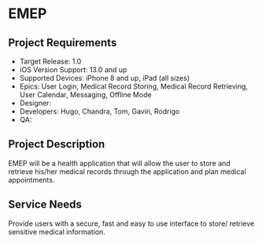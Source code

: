 #  EMEP

## Project Requirements

- Target Release: 1.0
- iOS Version Support: 13.0 and up
- Supported Devices: iPhone 8 and up, iPad (all sizes)
- Epics: User Login, Medical Record Storing, Medical Record Retrieving, User Calendar, Messaging, Offline Mode
- Designer: 
- Developers: Hugo, Chandra, Tom, Gavin, Rodrigo
- QA: 

## Project Description 

EMEP will be a health application that will allow the user to store and retrieve his/her medical records through the application and plan medical appointments.

## Service Needs

Provide users with a secure, fast and easy to use interface to store/ retrieve sensitive medical information.


